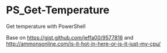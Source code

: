 # PS_Get-Temperature
Get temperature with PowerShell

Base on https://gist.github.com/jeffa00/9577816 and http://ammonsonline.com/is-it-hot-in-here-or-is-it-just-my-cpu/
